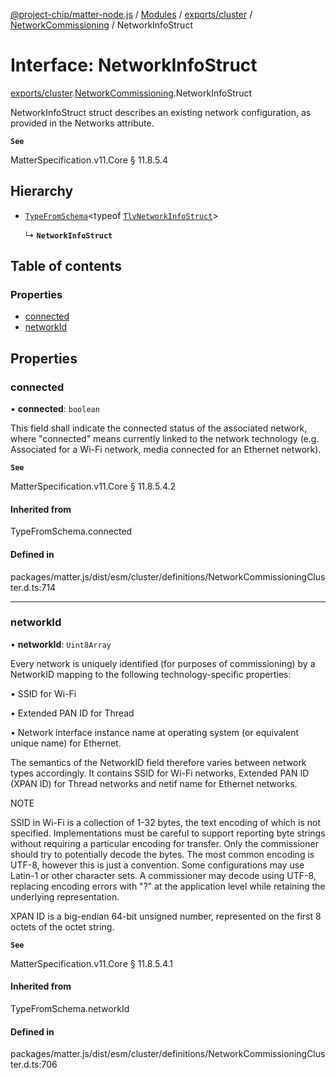 [@project-chip/matter-node.js](../README.md) / [Modules](../modules.md) / [exports/cluster](../modules/exports_cluster.md) / [NetworkCommissioning](../modules/exports_cluster.NetworkCommissioning.md) / NetworkInfoStruct

# Interface: NetworkInfoStruct

[exports/cluster](../modules/exports_cluster.md).[NetworkCommissioning](../modules/exports_cluster.NetworkCommissioning.md).NetworkInfoStruct

NetworkInfoStruct struct describes an existing network configuration, as provided in the Networks attribute.

**`See`**

MatterSpecification.v11.Core § 11.8.5.4

## Hierarchy

- [`TypeFromSchema`](../modules/exports_tlv.md#typefromschema)\<typeof [`TlvNetworkInfoStruct`](../modules/exports_cluster.NetworkCommissioning.md#tlvnetworkinfostruct)\>

  ↳ **`NetworkInfoStruct`**

## Table of contents

### Properties

- [connected](exports_cluster.NetworkCommissioning.NetworkInfoStruct.md#connected)
- [networkId](exports_cluster.NetworkCommissioning.NetworkInfoStruct.md#networkid)

## Properties

### connected

• **connected**: `boolean`

This field shall indicate the connected status of the associated network, where "connected" means currently
linked to the network technology (e.g. Associated for a Wi-Fi network, media connected for an Ethernet
network).

**`See`**

MatterSpecification.v11.Core § 11.8.5.4.2

#### Inherited from

TypeFromSchema.connected

#### Defined in

packages/matter.js/dist/esm/cluster/definitions/NetworkCommissioningCluster.d.ts:714

___

### networkId

• **networkId**: `Uint8Array`

Every network is uniquely identified (for purposes of commissioning) by a NetworkID mapping to the following
technology-specific properties:

  • SSID for Wi-Fi

  • Extended PAN ID for Thread

  • Network interface instance name at operating system (or equivalent unique name) for Ethernet.

The semantics of the NetworkID field therefore varies between network types accordingly. It contains SSID
for Wi-Fi networks, Extended PAN ID (XPAN ID) for Thread networks and netif name for Ethernet networks.

NOTE

SSID in Wi-Fi is a collection of 1-32 bytes, the text encoding of which is not specified. Implementations
must be careful to support reporting byte strings without requiring a particular encoding for transfer. Only
the commissioner should try to potentially decode the bytes. The most common encoding is UTF-8, however this
is just a convention. Some configurations may use Latin-1 or other character sets. A commissioner may decode
using UTF-8, replacing encoding errors with "?" at the application level while retaining the underlying
representation.

XPAN ID is a big-endian 64-bit unsigned number, represented on the first 8 octets of the octet string.

**`See`**

MatterSpecification.v11.Core § 11.8.5.4.1

#### Inherited from

TypeFromSchema.networkId

#### Defined in

packages/matter.js/dist/esm/cluster/definitions/NetworkCommissioningCluster.d.ts:706
